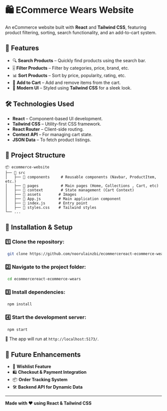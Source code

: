 # 🛍️ ECommerce Wears Website

An eCommerce website built with **React** and **Tailwind CSS**, featuring product filtering, sorting, search functionality, and an add-to-cart system.

## 🚀 Features

- 🔍 **Search Products** – Quickly find products using the search bar.
- 🎚️ **Filter Products** – Filter by categories, price, brand, etc.
- 📊 **Sort Products** – Sort by price, popularity, rating, etc.
- 🛒 **Add to Cart** – Add and remove items from the cart.
- 🎨 **Modern UI** – Styled using **Tailwind CSS** for a sleek look.

## 🛠️ Technologies Used

- **React** – Component-based UI development.
- **Tailwind CSS** – Utility-first CSS framework.
- **React Router** – Client-side routing.
- **Context API** – For managing cart state.
- **JSON Data** – To fetch product listings.

## 📂 Project Structure

```
📦 ecommerce-website
├── 📁 src
│   ├── 📁 components     # Reusable components (Navbar, ProductItem, etc.)
│   ├── 📁 pages          # Main pages (Home, Collections , Cart, etc)
│   ├── 📁 context        # State management (Cart Context)
│   ├── 📁 assets        # Images
│   ├── 📄 App.js        # Main application component
│   ├── 📄 index.js      # Entry point
│   ├── 📄 styles.css    # Tailwind styles
└── ...
```

## 🚀 Installation & Setup

### 1️⃣ Clone the repository:

```sh
 git clone https://github.com/noorulainzbi/ecommercereact-ecommerce-wears.git
```

### 2️⃣ Navigate to the project folder:

```sh
 cd ecommercereact-ecommerce-wears
```

### 3️⃣ Install dependencies:

```sh
 npm install
```

### 4️⃣ Start the development server:

```sh
 npm start
```

🔗 The app will run at `http://localhost:5173/`.

## 🌟 Future Enhancements

- 🛒 **Wishlist Feature**
- 🛍️ **Checkout & Payment Integration**
- 📦 **Order Tracking System**
- 🛠️ **Backend API for Dynamic Data**

---

**Made with ❤️ using React & Tailwind CSS**
